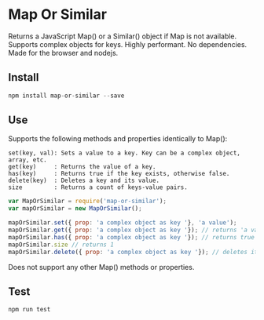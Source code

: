 # Map Or Similar
Returns a JavaScript Map() or a Similar() object if Map is not available.
Supports complex objects for keys.
Highly performant.
No dependencies.
Made for the browser and nodejs.

## Install
```javascript
npm install map-or-similar --save
```

## Use
Supports the following methods and properties identically to Map():

```
set(key, val): Sets a value to a key. Key can be a complex object, array, etc.
get(key)     : Returns the value of a key.
has(key)     : Returns true if the key exists, otherwise false.
delete(key)  : Deletes a key and its value.
size         : Returns a count of keys-value pairs.
```

```javascript
var MapOrSimilar = require('map-or-similar');
var mapOrSimilar = new MapOrSimilar();

mapOrSimilar.set({ prop: 'a complex object as key '}, 'a value');
mapOrSimilar.get({ prop: 'a complex object as key '}); // returns 'a value'
mapOrSimilar.has({ prop: 'a complex object as key '}); // returns true
mapOrSimilar.size // returns 1
mapOrSimilar.delete({ prop: 'a complex object as key '}); // deletes item
```

Does not support any other Map() methods or properties.

## Test
```javascript
npm run test
```